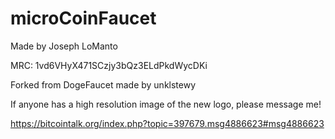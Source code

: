 microCoinFaucet
==========
Made by Joseph LoManto

MRC: 1vd6VHyX471SCzjy3bQz3ELdPkdWycDKi

Forked from DogeFaucet made by unklstewy

If anyone has a high resolution image of the new logo, please message me!

https://bitcointalk.org/index.php?topic=397679.msg4886623#msg4886623

